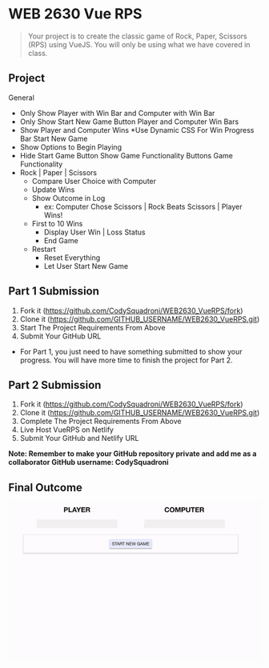 # WEB 2630 Vue RPS
> Your project is to create the classic game of Rock, Paper, Scissors (RPS) using VueJS. You will only be using what we have covered in class.

## Project 
General
* Only Show Player with Win Bar and Computer with Win Bar
* Only Show Start New Game Button
Player and Computer Win Bars
* Show Player and Computer Wins
*Use Dynamic CSS For Win Progress Bar
Start New Game
* Show Options to Begin Playing
* Hide Start Game Button Show Game Functionality Buttons
Game Functionality
* Rock | Paper | Scissors
  * Compare User Choice with Computer
  * Update Wins
  * Show Outcome in Log
    * ex: Computer Chose Scissors | Rock Beats Scissors | Player Wins!
  * First to 10 Wins
    * Display User Win | Loss Status
    * End Game
  * Restart
    * Reset Everything 
    * Let User Start New Game

## Part 1 Submission

1. Fork it (<https://github.com/CodySquadroni/WEB2630_VueRPS/fork>)
2. Clone it (<https://github.com/GITHUB_USERNAME/WEB2630_VueRPS.git>)
3. Start The Project Requirements From Above
4. Submit Your GitHub URL
  * For Part 1, you just need to have something submitted to show your progress. You will have more time to finish the project for Part 2.

## Part 2 Submission

1. Fork it (<https://github.com/CodySquadroni/WEB2630_VueRPS/fork>)
2. Clone it (<https://github.com/GITHUB_USERNAME/WEB2630_VueRPS.git>)
3. Complete The Project Requirements From Above
4. Live Host VueRPS on Netlify
5. Submit Your GitHub and Netlify URL

**Note: Remember to make your GitHub repository private and add me as a collaborator GitHub username: CodySquadroni**

## Final Outcome

![](VueRPS_Finished.gif)